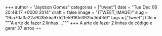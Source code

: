 
+++
author = "Jaydson Gomes"
categories = ["tweet"]
date = "Tue Dec 09 20:48:17 +0000 2014"
draft = false
image = "{TWEET_IMAGE}"
slug = "9ba70a3a22a903b55a9752fe5918fe392bd5b059"
tags = ["tweet"]
title = """A arte de fazer 2 linhas ..."""
+++
A arte de fazer 2 linhas de código e gerar 37 erros ¬¬
